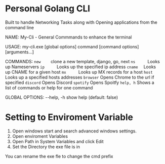 # Personal Golang CLI

Built to handle Networking Tasks along with Opening applications from the command line

NAME:
   My-Cli - General Commmands to enhance the terminal

USAGE:
   my-cli.exe [global options] command [command options] [arguments...]

COMMANDS:
   `new    `  clone a new template, django, go, next
   `ns     `  Looks up Nameservers
   `ip     `  Looks up the specified ip address
   `cname  `  Looks up CNAME for a given host
   `mx     `  Looks up MX records for a host
   `host   `  Looks up a specified hosts addresses
   `browser`  Opens Chrome to the url if specified
   `discord`  Opens Discord
   `spotify`  Opens Spoitfy
   `help, h`  Shows a list of commands or help for one command

GLOBAL OPTIONS:
   --help, -h  show help (default: false)

# Setting to Enviroment Variable

1. Open windows start and search advanced windows settings. 
2. Open enviroment Variables
3. Open Path in System Variables and click Edit
4. Set the Directory the exe file is in

You can rename the exe fle to change the cmd prefix

